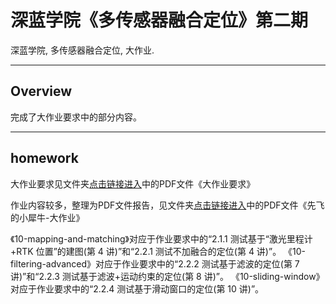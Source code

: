 # 深蓝学院《多传感器融合定位》第二期 

深蓝学院, 多传感器融合定位, 大作业.

---

## Overview

完成了大作业要求中的部分内容。

---

## homework

大作业要求见文件夹[点击链接进入](doc/)中的PDF文件《大作业要求》

作业内容较多，整理为PDF文件报告，见文件夹[点击链接进入](doc/)中的PDF文件《先飞的小犀牛-大作业》

《10-mapping-and-matching》对应于作业要求中的“2.1.1 测试基于“激光里程计+RTK 位置”的建图(第 4 讲)”和“2.2.1 测试不加融合的定位(第 4 讲)”。
《10-filtering-advanced》对应于作业要求中的“2.2.2 测试基于滤波的定位(第 7 讲)”和“2.2.3 测试基于滤波+运动约束的定位(第 8 讲)”。
《10-sliding-window》对应于作业要求中的“2.2.4 测试基于滑动窗口的定位(第 10 讲)”。